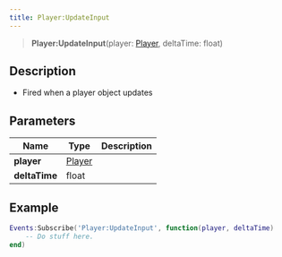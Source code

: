 ```yaml
---
title: Player:UpdateInput
---
```


> **Player:UpdateInput**(player: [Player](/vext/ref/client/type/player), deltaTime: float)

## Description

- Fired when a player object updates

## Parameters

| Name | Type | Description |
| ---- | ---- | ----------- |
| **player** | [Player](/vext/ref/client/type/player) |  |
| **deltaTime** | float |  |

## Example

```lua
Events:Subscribe('Player:UpdateInput', function(player, deltaTime)
    -- Do stuff here.
end)
```
